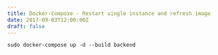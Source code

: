 ```yaml
---
title: Docker-Compose - Restart single instance and refresh image
date: 2017-09-03T12:00:00Z
draft: false
---
```

```
sudo docker-compose up -d --build backend
```


